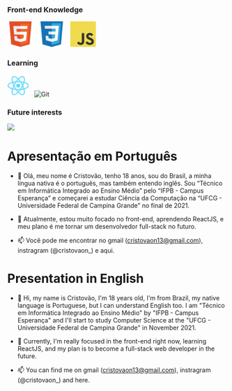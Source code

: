 ### Front-end Knowledge
<img src="https://raw.githubusercontent.com/devicons/devicon/master/icons/html5/html5-original.svg" alt="HTML" width="60"> &nbsp;
<img src="https://raw.githubusercontent.com/devicons/devicon/master/icons/css3/css3-original.svg" alt="CSS" width="60"> &nbsp;
<img src="https://raw.githubusercontent.com/devicons/devicon/master/icons/javascript/javascript-original.svg" alt="JavaScript" width="60"> &nbsp;

### Learning
<img src="https://raw.githubusercontent.com/devicons/devicon/master/icons/react/react-original.svg" width="50"> &nbsp;
<img src="https://upload.wikimedia.org/wikipedia/commons/thumb/3/3f/Git_icon.svg/97px-Git_icon.svg.png" alt="Git" width="60"> &nbsp;

### Future interests
<img src="https://cdn.iconscout.com/icon/free/png-512/node-js-1-1174935.png" width="50"> &nbsp;

# Apresentação em Português

- 👋 Olá, meu nome é Cristovão, tenho 18 anos, sou do Brasil, a minha língua nativa é o português, mas também entendo inglês. Sou “Técnico em Informática Integrado ao Ensino Médio” pelo “IFPB - Campus Esperança” e começarei a estudar Ciência da Computação na “UFCG - Universidade Federal de Campina Grande” no final de 2021.

- 🌱 Atualmente, estou muito focado no front-end, aprendendo ReactJS, e meu plano é me tornar um desenvolvedor full-stack no futuro.

- 📫 Você pode me encontrar no gmail (cristovaon13@gmail.com), instragram (@cristovaon_) e aqui.


# Presentation in English
- 👋 Hi, my name is Cristovão,  I'm 18 years old, I'm from Brazil, my native language is Portuguese, but I can understand English too. I am "Técnico em Informática Integrado ao Ensino Médio" by "IFPB - Campus Esperança" and I'll start to study Computer Science at the "UFCG - Universidade Federal de Campina Grande" in November 2021.

- 🌱 Currently, I'm really focused in the front-end right now, learning ReactJS, and my plan is to become a full-stack web developer in the future.

- 📫 You can find me on gmail (cristovaon13@gmail.com), instragram (@cristovaon_) and here.
<!---
Crisnzx/Crisnzx is a ✨ special ✨ repository because its `README.md` (this file) appears on your GitHub profile.
You can click the Preview link to take a look at your changes.
--->


